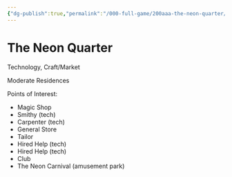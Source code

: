 ```yaml
---
{"dg-publish":true,"permalink":"/000-full-game/200aaa-the-neon-quarter/"}
---
```


# The Neon Quarter
Technology, Craft/Market

Moderate Residences

Points of Interest:
* Magic Shop
* Smithy (tech)
* Carpenter (tech)
* General Store
* Tailor
* Hired Help (tech)
* Hired Help (tech)
* Club
* The Neon Carnival (amusement park)
